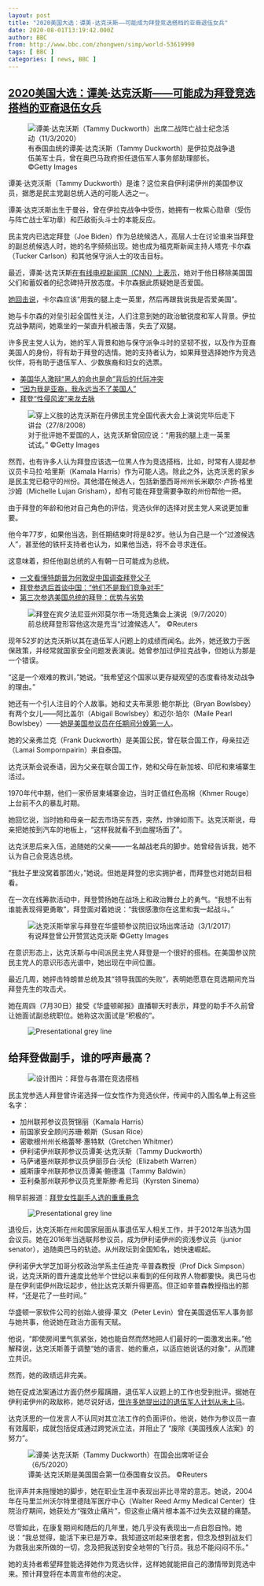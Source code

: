 ```yaml
---
layout: post
title: "2020美国大选：谭美·达克沃斯——可能成为拜登竞选搭档的亚裔退伍女兵"
date: 2020-08-01T13:19:42.000Z
author: BBC
from: http://www.bbc.com/zhongwen/simp/world-53619990
tags: [ BBC ]
categories: [ news, BBC ]
---
```

<!--1596287982000-->
[2020美国大选：谭美·达克沃斯——可能成为拜登竞选搭档的亚裔退伍女兵](http://www.bbc.com/zhongwen/simp/world-53619990)
------

<div>
<figure><img alt="谭美·达克沃斯（Tammy Duckworth）出席二战阵亡战士纪念活动（11/3/2020）" src="https://ichef.bbci.co.uk/news/600/cpsprodpb/10975/production/_113775976_01550049-6268-4454-8541-1e228e39c195.jpg" referrerpolicy="no-referrer"><br><figcaption>有泰国血统的谭美·达克沃斯（Tammy Duckworth）是伊拉克战争退伍美军士兵，曾在奥巴马政府担任退伍军人事务部助理部长。 ©Getty Images</figcaption></figure><p class="story-body__introduction">谭美·达克沃斯（Tammy Duckworth）是谁？这位来自伊利诺伊州的美国参议员，据悉是民主党副总统人选的可能人选之一。</p><p>谭美·达克沃斯出生于曼谷，曾在伊拉克战争中受伤，她拥有一枚紫心勋章（受伤与阵亡战士军功章）和匹敌街头斗士的本能反应。</p><p>民主党内已选定拜登（Joe Biden）作为总统候选人，高层人士在讨论谁来当拜登的副总统候选人时，她的名字频频出现。她也成为福克斯新闻主持人塔克·卡尔森（Tucker Carlson）和其他保守派人士的攻击目标。</p><p>最近，谭美·达克沃斯<a href="https://www.cnn.com/videos/politics/2020/07/05/sotu-duckworth-statue.cnn" class="story-body__link-external">在有线电视新闻网（CNN）上表示</a>，她对于他日移除美国国父们和蓄奴者的纪念碑持开放态度。卡尔森据此质疑她是否爱国。</p><p><a href="https://twitter.com/SenDuckworth/status/1280313123887603712" class="story-body__link-external">她回击说</a>，卡尔森应该“用我的腿上走一英里，然后再跟我说我是否爱美国”。</p><p>她与卡尔森的对垒引起全国性关注，人们注意到她的政治敏锐度和军人背景。伊拉克战争期间，她乘坐的一架直升机被击落，失去了双腿。</p><p>许多民主党人认为，她的军人背景和她与保守派争斗时的坚韧不拔，以及作为亚裔美国人的身份，将有助于拜登的选情。她的支持者认为，如果拜登选择她作为竞选伙伴，将有助于退伍军人、少数族裔和妇女的选票。</p><ul class="story-body__unordered-list"><li class="story-body__list-item"><a href="http://www.bbc.com/zhongwen/simp/world-53259676" class="story-body__link">美国华人激辩“黑人的命也是命”背后的代际冲突</a></li><li class="story-body__list-item"><a href="http://www.bbc.com/zhongwen/simp/world-52824216" class="story-body__link">“因为我是亚裔，我永远当不了美国人”</a></li><li class="story-body__list-item"><a href="http://www.bbc.com/zhongwen/simp/world-52468005" class="story-body__link">拜登“性侵风波”来龙去脉</a></li></ul><figure><img alt="穿上义肢的达克沃斯在丹佛民主党全国代表大会上演说完毕后走下讲台（27/8/2008）" src="https://ichef.bbci.co.uk/news/600/cpsprodpb/13085/production/_113775977_4af84a82-db4a-487e-9213-3323546a5426.jpg" referrerpolicy="no-referrer"><br><figcaption>对于批评她不爱国的人，达克沃斯曾回应说：“用我的腿上走一英里试试。” ©Getty Images</figcaption></figure><p>然而，也有许多人认为拜登应该选一位黑人作为竞选搭档，比如，时常有人提起参议员卡马拉·哈里斯（Kamala Harris）作为可能人选。除此之外，达克沃思的家乡是民主党已稳守的州份。其他潜在候选人，包括新墨西哥州州长米歇尔·卢扬·格里沙姆（Michelle Lujan Grisham），却有可能在拜登需要争取的州份帮他一把。</p><p>由于拜登的年龄和他对自己角色的评估，竞选伙伴的选择对民主党人来说更加重要。</p><p>他今年77岁，如果他当选，到任期结束时将是82岁。他认为自己是一个“过渡候选人”，甚至他的铁杆支持者也认为，如果他当选，将不会寻求连任。</p><p>这意味着，担任他副总统的人有朝一日可能成为总统。</p><ul class="story-body__unordered-list"><li class="story-body__list-item"><a href="http://www.bbc.com/zhongwen/simp/world-49930563" class="story-body__link">一文看懂特朗普为何敦促中国调查拜登父子</a></li><li class="story-body__list-item"><a href="http://www.bbc.com/zhongwen/simp/world-48141698" class="story-body__link">拜登参选后首谈中国：“他们不是我们竞争对手”</a></li><li class="story-body__list-item"><a href="http://www.bbc.com/zhongwen/simp/world-48062091" class="story-body__link">第三次参选美国总统的拜登：优势与劣势</a></li></ul><figure><img alt="拜登在宾夕法尼亚州邓莫尔市一场竞选集会上演说（9/7/2020）" src="https://ichef.bbci.co.uk/news/600/cpsprodpb/03C7/production/_113776900_hi062376567.jpg" referrerpolicy="no-referrer"><br><figcaption>前总统拜登形容他这次是充当“过渡候选人”。 ©Reuters</figcaption></figure><p>现年52岁的达克沃斯以其在退伍军人问题上的成绩而闻名。此外，她还致力于医保政策，并经常就国家安全问题发表演说。她曾参加过伊拉克战争，但她认为那是一个错误。</p><p>“这是一个艰难的教训，”她说。“我希望这个国家以更存疑观望的态度看待发动战争的理由。”</p><p>她还有一个引人注目的个人故事。她和丈夫布莱恩·鲍尔斯比（Bryan Bowlsbey）有两个女儿——阿比盖尔（Abigail Bowlsbey）和迈尔·珀尔（Maile Pearl Bowlsbey）——<a href="https://www.bbc.com/news/world-us-canada-42803733" class="story-body__link">她是美国参议员在任期间分娩第一人</a>。</p><p>她的父亲弗兰克（Frank Duckworth）是美国公民，曾在联合国工作，母亲拉迈（Lamai Sompornpairin）来自泰国。</p><p>达克沃斯会说泰语，因为父亲在联合国工作，她和父母在新加坡、印尼和柬埔寨生活过。</p><p>1970年代中期，他们一家侨居柬埔寨金边，当时正值红色高棉（Khmer Rouge）上台前不久的暴乱时期。</p><p>她回忆说，当时她和母亲一起去市场买东西，突然，炸弹如雨下。达克沃斯说，母亲把她按到汽车的地板上，“这样我就看不到血腥场面了”。</p><p>达克沃思后来入伍，追随她的父亲——一名越战老兵的脚步。她曾经告诉我，她不认为自己会竞选总统。</p><p>“我肚子里没窝着那团火，”她说。但她是拜登的忠实拥护者，而拜登也对她刮目相看。</p><p>在一次在线筹款活动中，拜登赞扬她在战场上和政治舞台上的勇气。“我想不出有谁能表现得更勇敢”，拜登面对着她说：“我很感激你在这里和我一起战斗。”</p><figure><img alt="达克沃斯举家与拜登在华盛顿参议院旧议场出席活动（3/1/2017）" src="https://ichef.bbci.co.uk/news/600/cpsprodpb/51E7/production/_113776902_d30374e8-9492-49a2-b903-e6c9018f9414.jpg" referrerpolicy="no-referrer"><br><figcaption>有说拜登曾公开赞赏达克沃斯 ©Getty Images</figcaption></figure><p>在意识形态上，达克沃斯与中间派民主党人拜登是一个很好的搭档。在美国参议院民主党人的意识形态光谱中，她出现在中间位置。</p><p>最近几周，她抨击特朗普总统及其“领导我国的失败”，表明她愿意在竞选期间充当拜登先生的攻击犬。</p><p>她在周四（7月30日）接受《华盛顿邮报》直播聊天时表示，拜登的助手不久前曾让她面试副总统职位。她称这次面试是“积极的”。</p><figure><img alt="Presentational grey line" src="https://ichef.bbci.co.uk/news/600/cpsprodpb/1226D/production/_105894347_grey_line-nc.png" referrerpolicy="no-referrer"><br><figcaption></figcaption></figure><h2 class="story-body__crosshead">给拜登做副手，谁的呼声最高？</h2><figure><img alt="设计图片：拜登与各潜在竞选搭档" src="https://ichef.bbci.co.uk/news/600/cpsprodpb/9F52/production/_112968704_biden_vp_contenders_index_promo_976.png" referrerpolicy="no-referrer"><br><figcaption></figcaption></figure><p>民主党参选人拜登曾许诺选择一位女性作为竞选伙伴，传闻中的入围名单上有这些名字：</p><ul class="story-body__unordered-list"><li class="story-body__list-item">加州联邦参议员贺锦丽（Kamala Harris） </li><li class="story-body__list-item">前国家安全顾问苏珊·赖斯（Susan Rice）</li><li class="story-body__list-item">密歇根州州长格蕾琴·惠特默（Gretchen Whitmer）</li><li class="story-body__list-item">伊利诺伊州联邦参议员谭美·达克沃斯（Tammy Duckworth）</li><li class="story-body__list-item">马萨诸塞州联邦参议员伊丽莎白·沃伦（Elizabeth Warren） </li><li class="story-body__list-item">威斯康辛州联邦参议员谭美·鲍德温（Tammy Baldwin）</li><li class="story-body__list-item">亚利桑那州联邦参议员克里斯滕·希尼玛（Kyrsten Sinema）</li></ul><p>稍早前报道：<a href="http://www.bbc.com/zhongwen/simp/world-53145956" class="story-body__link">拜登女性副手人选的重重悬念</a></p><figure><img alt="Presentational grey line" src="https://ichef.bbci.co.uk/news/600/cpsprodpb/1226D/production/_105894347_grey_line-nc.png" referrerpolicy="no-referrer"><br><figcaption></figcaption></figure><p>退役后，达克沃斯在州和国家层面从事退伍军人相关工作，并于2012年当选为国会议员。她在2016年当选联邦参议员，成为伊利诺伊州的资浅参议员（junior senator），追随奥巴马的轨迹。从州政坛到全国知名，她快速崛起。</p><p>伊利诺伊大学芝加哥分校政治学系主任迪克·辛普森教授（Prof Dick Simpson）说，达克沃斯的晋升速度比他半个世纪以来看到的任何政界人物都要快。奥巴马也是在伊利诺伊州政坛起步，他比达克沃斯升得更高。但正如辛普森教授指出的那样，“还是花了一些时间。”</p><p>华盛顿一家软件公司的创始人彼得·莱文（Peter Levin）曾在美国退伍军人事务部与她共事，他说她在政治方面有天赋。</p><p>他说，“即使房间里气氛紧张，她也能自然而然地把人们最好的一面激发出来。”他解释说，达克沃斯善于调整“她的语言、她的重点，以适应她说话的对象”，从而建立共识。</p><p>然而，她的政绩远非完美。</p><p>她在促成法案通过方面仍然步履蹒跚，退伍军人议题上的工作也受到批评。据她在伊利诺伊州的政敌称，她尽说好话，<a href="https://www.chicagotribune.com/politics/ct-tammy-duckworth-veterans-affairs-met-20161018-story.html" class="story-body__link-external">但许多她提出过的退伍军人计划从未上马</a>。</p><p>达克沃思的一位发言人不认同对其立法工作的负面评价。他说，她作为参议员一直有效履职，成就包括促成通过跨党派立法，并阻止了 “废除《美国残疾人法案》的努力”。</p><figure><img alt="谭美·达克沃斯（Tammy Duckworth）在国会出席听证会（6/5/2020）" src="https://ichef.bbci.co.uk/news/600/cpsprodpb/C717/production/_113776905_f3ca9417-45ff-4151-91a3-ee19069f2f25.jpg" referrerpolicy="no-referrer"><br><figcaption>谭美·达克沃斯是美国国会第一位泰国裔女议员。 ©Reuters</figcaption></figure><p>批评声并未拖慢她的脚步，她在职业生涯中表现出非比寻常的意志。她说，2004年在马里兰州沃尔特里德陆军医疗中心（Walter Reed Army Medical Center）住院治疗期间，她获处方“强效止痛片”，但这些止痛片根本盖不过失去双腿的痛楚。</p><p>尽管如此，在康复期间和随后的几年里，她几乎没有表现出一点自怨自怜。她说：“我总觉得，能活下来已是万幸。我知道这听起来很老套，但念及想到战友们为救我出来所做的一切，念及把我送到安全地带的飞行员。我总不能闷闷不乐。”</p><p>她的支持者希望拜登能选择她作为竞选伙伴，这样她就能把自己的激情带到竞选中来。预计拜登将在本周宣布他的决定。</p>
</div>
